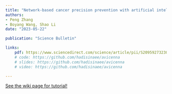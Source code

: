 ```yaml
---
title: "Network-based cancer precision prevention with artificial intelligence and multi-omics"
authors:
- Peng Zhang
- Boyang Wang, Shao Li
date: "2023-05-22"

publication: "Science Bulletin"

links:
    pdf: https://www.sciencedirect.com/science/article/pii/S2095927323003420
    # code: https://github.com/hadisinaee/avicenna
    # slides: https://github.com/hadisinaee/avicenna
    # video: https://github.com/hadisinaee/avicenna

---
```



[See the wiki page for tutorial!](https://github.com/hadisinaee/avicenna/wiki)